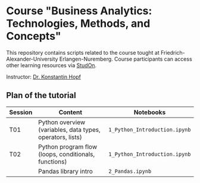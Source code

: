 # Course "Business Analytics: Technologies, Methods, and Concepts"

This repository contains scripts related to the course tought at Friedrich-Alexander-University Erlangen-Nuremberg. Course participants can access other learning resources via [StudOn](https://www.studon.fau.de/studon/goto.php?target=crs_5706293).

Instructor: [Dr. Konstantin Hopf](https://www.uni-bamberg.de/eesys/team/konstantin-hopf/)

## Plan of the tutorial

| Session | Content | Notebooks |
|---------|---------|-----------|
| T01 | Python overview (variables, data types, operators, lists) | `1_Python_Introduction.ipynb` |
| T02 | Python program flow (loops, conditionals, functions) | `1_Python_Introduction.ipynb` |
|     | Pandas library intro | `2_Pandas.ipynb` |